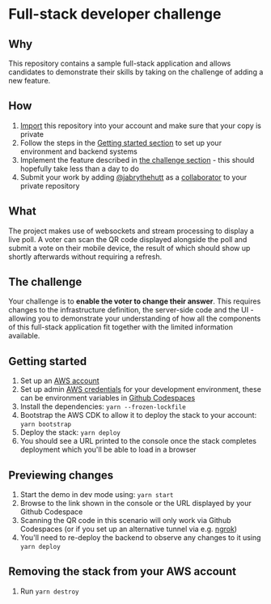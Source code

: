 # Full-stack developer challenge

## Why
This repository contains a sample full-stack application and allows candidates to demonstrate their skills by taking on the challenge of adding a new feature.

## How
1. [Import](https://docs.github.com/en/get-started/importing-your-projects-to-github/importing-source-code-to-github/importing-a-repository-with-github-importer) this repository into your account and make sure that your copy is private
2. Follow the steps in the [Getting started section](#getting-started) to set up your environment and backend systems
3. Implement the feature described in [the challenge section](#the-challenge) - this should hopefully take less than a day to do
4. Submit your work by adding [@jabrythehutt](https://github.com/jabrythehutt) as a [collaborator](https://docs.github.com/en/account-and-profile/setting-up-and-managing-your-github-user-account/managing-access-to-your-personal-repositories/inviting-collaborators-to-a-personal-repository) to your private repository

## What
The project makes use of websockets and stream processing to display a live poll. A voter can scan the QR code displayed alongside the poll and submit a vote on their mobile device, the result of which should show up shortly afterwards without requiring a refresh.

## The challenge
Your challenge is to **enable the voter to change their answer**. This requires changes to the infrastructure definition, the server-side code and the UI - allowing you to demonstrate your understanding of how all the components of this full-stack application fit together with the limited information available.

## Getting started
1. Set up an [AWS account](https://aws.amazon.com/account/) 
2. Set up admin [AWS credentials](https://docs.aws.amazon.com/cli/latest/userguide/cli-configure-envvars.html) for your development environment, these can be environment variables in [Github Codespaces](https://docs.github.com/en/codespaces/managing-your-codespaces/managing-encrypted-secrets-for-your-codespaces)
3. Install the dependencies: `yarn --frozen-lockfile`
4. Bootstrap the AWS CDK to allow it to deploy the stack to your account: `yarn bootstrap`
5. Deploy the stack: `yarn deploy`
6. You should see a URL printed to the console once the stack completes deployment which you'll be able to load in a browser

## Previewing changes
1. Start the demo in dev mode using: `yarn start`
2. Browse to the link shown in the console or the URL displayed by your Github Codespace
3. Scanning the QR code in this scenario will only work via Github Codespaces (or if you set up an alternative tunnel via e.g. [ngrok](https://ngrok.com/))
4. You'll need to re-deploy the backend to observe any changes to it using `yarn deploy` 

## Removing the stack from your AWS account
1. Run `yarn destroy`